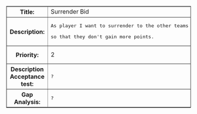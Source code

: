 <table border='1'>
<tr>
<blockquote><th>Title:</th>
<td>Surrender Bid</td>
</tr>
<tr>
<th>Description:</th>
<td><pre>As player I want to surrender to the other teams bid if our winning chances are minimal,<br>
so that they don't gain more points.</pre></td>
</tr>
<tr>
<th>Priority:</th>
<td>2</td>
</blockquote><blockquote><th>Est. time:</th>
<blockquote><td>2</td>
<th>Acutal time:</th>
<td>-</td>
</tr>
<tr>
<th>Description Acceptance test:</th>
<td><pre>?</pre></td>
</tr>
<tr>
</blockquote><th>Gap Analysis:</th>
<blockquote><td><pre>?</pre></td>
</tr>
</table>